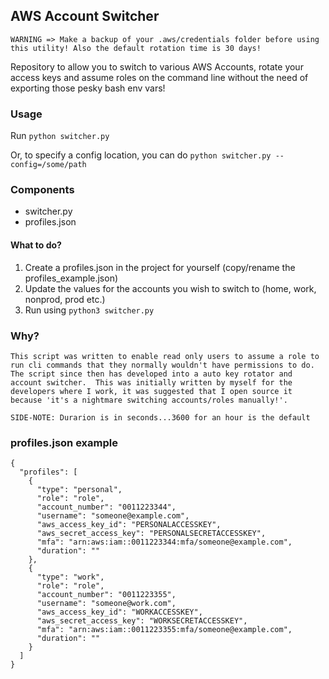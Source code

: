## AWS Account Switcher

`WARNING => Make a backup of your .aws/credentials folder before using this utility!
 Also the default rotation time is 30 days!`

Repository to allow you to switch to various AWS Accounts, rotate your access keys and assume roles on the command line without the need of exporting those pesky bash env vars!

### Usage

Run `python switcher.py`

Or, to specify a config location, you can do `python switcher.py --config=/some/path`
### Components
* switcher.py
* profiles.json

#### What to do? 
1. Create a profiles.json in the project for yourself (copy/rename the profiles_example.json)
2. Update the values for the accounts you wish to switch to (home, work, nonprod, prod etc.)
3. Run using `python3 switcher.py`

### Why?
`This script was written to enable read only users to assume a role to run cli commands that they normally wouldn't
 have permissions to do. 
 The script since then has developed into a auto key rotator and account switcher. 
 This was initially written by myself for the developers where I work, it was suggested that I open source it because
  'it's a nightmare switching accounts/roles manually!'. 
 `
 
`SIDE-NOTE: Durarion is in seconds...3600 for an hour is the default`

### profiles.json example
```
{
  "profiles": [
    {
      "type": "personal",
      "role": "role",
      "account_number": "0011223344",
      "username": "someone@example.com",
      "aws_access_key_id": "PERSONALACCESSKEY",
      "aws_secret_access_key": "PERSONALSECRETACCESSKEY",
      "mfa": "arn:aws:iam::0011223344:mfa/someone@example.com",
      "duration": ""
    },
    {
      "type": "work",
      "role": "role",
      "account_number": "0011223355",
      "username": "someone@work.com",
      "aws_access_key_id": "WORKACCESSKEY",
      "aws_secret_access_key": "WORKSECRETACCESSKEY",
      "mfa": "arn:aws:iam::0011223355:mfa/someone@example.com",
      "duration": ""
    }
  ]
}
```
